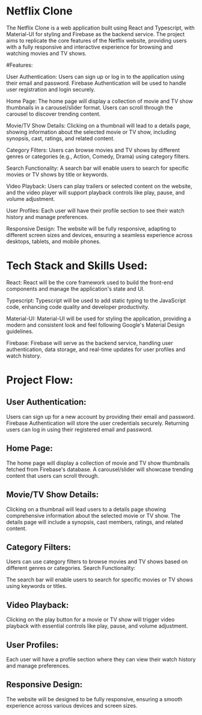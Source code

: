 # Netflix Clone
The Netflix Clone is a web application built using React and Typescript, with Material-UI for styling and Firebase as the backend service. The project aims to replicate the core features of the Netflix website, providing users with a fully responsive and interactive experience for browsing and watching movies and TV shows.

#Features:

User Authentication: Users can sign up or log in to the application using their email and password. Firebase Authentication will be used to handle user registration and login securely.

Home Page: The home page will display a collection of movie and TV show thumbnails in a carousel/slider format. Users can scroll through the carousel to discover trending content.

Movie/TV Show Details: Clicking on a thumbnail will lead to a details page, showing information about the selected movie or TV show, including synopsis, cast, ratings, and related content.

Category Filters: Users can browse movies and TV shows by different genres or categories (e.g., Action, Comedy, Drama) using category filters.

Search Functionality: A search bar will enable users to search for specific movies or TV shows by title or keywords.

Video Playback: Users can play trailers or selected content on the website, and the video player will support playback controls like play, pause, and volume adjustment.

User Profiles: Each user will have their profile section to see their watch history and manage preferences.

Responsive Design: The website will be fully responsive, adapting to different screen sizes and devices, ensuring a seamless experience across desktops, tablets, and mobile phones.

# Tech Stack and Skills Used:

React: React will be the core framework used to build the front-end components and manage the application's state and UI.

Typescript: Typescript will be used to add static typing to the JavaScript code, enhancing code quality and developer productivity.

Material-UI: Material-UI will be used for styling the application, providing a modern and consistent look and feel following Google's Material Design guidelines.

Firebase: Firebase will serve as the backend service, handling user authentication, data storage, and real-time updates for user profiles and watch history.

# Project Flow:

## User Authentication:

Users can sign up for a new account by providing their email and password. Firebase Authentication will store the user credentials securely.
Returning users can log in using their registered email and password.

## Home Page:

The home page will display a collection of movie and TV show thumbnails fetched from Firebase's database.
A carousel/slider will showcase trending content that users can scroll through.

## Movie/TV Show Details:

Clicking on a thumbnail will lead users to a details page showing comprehensive information about the selected movie or TV show.
The details page will include a synopsis, cast members, ratings, and related content.

## Category Filters:

Users can use category filters to browse movies and TV shows based on different genres or categories.
Search Functionality:

The search bar will enable users to search for specific movies or TV shows using keywords or titles.

## Video Playback:

Clicking on the play button for a movie or TV show will trigger video playback with essential controls like play, pause, and volume adjustment.

## User Profiles:

Each user will have a profile section where they can view their watch history and manage preferences.

## Responsive Design:

The website will be designed to be fully responsive, ensuring a smooth experience across various devices and screen sizes.
